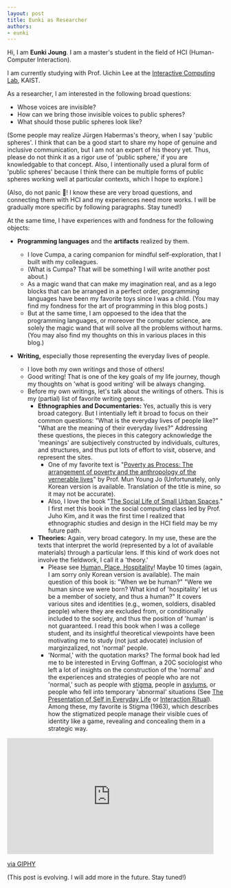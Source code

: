 ```yaml
---
layout: post
title: Eunki as Researcher
authors:
- eunki
---
```


Hi, I am **Eunki Joung**. I am a master's student in the field of HCI (Human-Computer Interaction). 

I am currently studying with Prof. Uichin Lee at the [Interactive Computing Lab](https://ic.kaist.ac.kr), KAIST.

As a researcher, I am interested in the following broad questions:
- Whose voices are invisible?
- How can we bring those invisible voices to public spheres?
- What should those public spheres look like?

(Some people may realize Jürgen Habermas's theory, when I say 'public spheres'. I think that can be a good start to share my hope of genuine and inclusive communication, but I am not an expert of his theory yet. Thus, please do not think it as a rigor use of 'public sphere,' if you are knowledgable to that concept. Also, I intentionally used a plural form of 'public spheres' because I think there can be multiple forms of public spheres working well at particular contexts, which I hope to explore.)

(Also, do not panic 🤖! I know these are very broad questions, and connecting them with HCI and my experiences need more works. I will be gradually more specific by following paragraphs. Stay tuned!)

At the same time, I have experiences with and fondness for the following objects:
- **Programming languages** and the **artifacts** realized by them. 
  - I love Cumpa, a caring companion for mindful self-exploration, that I built with my colleagues. 
  - (What is Cumpa? That will be something I will write another post about.)
  - As a magic wand that can make my imagination real, and as a lego blocks that can be arranged in a perfect order, programming languages have been my favorite toys since I was a child. (You may find my fondness for the art of programming in this blog posts.)
  - But at the same time, I am oppoesed to the idea that the programming languages, or moreover the computer science, are solely the magic wand that will solve all the problems without harms. (You may also find my thoughts on this in various places in this blog.)
  
- **Writing,** especially those representing the everyday lives of people. 
  - I love both my own writings and those of others! 
  - Good writing! That is one of the key goals of my life journey, though my thoughts on 'what is good writing' will be always changing.
  - Before my own writings, let's talk about the writings of others. This is my (partial) list of favorite writing genres.
    - **Ethnographies and Documentaries:** Yes, actually this is very broad category. But I intentially left it broad to focus on their common questions: "What is the everyday lives of people like?" "What are the meaning of their everyday lives?" Addressing these questions, the pieces in this category acknowledge the 'meanings' are subjectively constructed by individuals, cultures, and structures, and thus put lots of effort to visit, observe, and represent the sites.
      - One of my favorite text is "[Poverty as Process: The arrangement of poverty and the anthropology of the vernerable lives](https://product.kyobobook.co.kr/detail/S000200204406)" by Prof. Mun Young Jo (Unfortunately, only Korean version is available. Translation of the title is mine, so it may not be accurate). 
      - Also, I love the book "[The Social Life of Small Urban Spaces](https://en.wikipedia.org/wiki/The_Social_Life_of_Small_Urban_Spaces)." I first met this book in the social computing class led by Prof. Juho Kim, and it was the first time I realized that ethnographic studies and design in the HCI field may be my future path. 
    - **Theories:** Again, very broad category. In my use, these are the texts that interpret the world (represented by a lot of available materials) through a particular lens. If this kind of work does not involve the fieldwork, I call it a 'theory.'
      - Please see [Human, Place, Hospitality](https://books.google.co.kr/books?id=TQ6vDQAAQBAJ)! Maybe 10 times (again, I am sorry only Korean version is available). The main question of this book is: "When we be human?" "Were we human since we were born? What kind of 'hospitality' let us be a member of society, and thus a human?" It covers various sites and identities (e.g., women, soldiers, disabled people) where they are excluded from, or conditionally included to the society, and thus the position of 'human' is not guaranteed. I read this book when I was a college student, and its insightful theoretical viewpoints have been motivating me to study (not just advocate) inclusion of marginzalized, not 'normal' people. 
      - 'Normal,' with the quotation marks? The formal book had led me to be interested in Erving Goffman, a 20C sociologist who left a lot of insights on the construction of the 'normal' and the experiences and strategies of people who are not 'normal,' such as people with [stigma](https://en.wikipedia.org/wiki/Stigma:_Notes_on_the_Management_of_Spoiled_Identity), people in [asylums](https://en.wikipedia.org/wiki/Asylums_(book)), or people who fell into temporary 'abnormal' situations (See [The Presentation of Self in Everyday Life](https://en.wikipedia.org/wiki/The_Presentation_of_Self_in_Everyday_Life) or [Interaction Ritual](https://en.wikipedia.org/wiki/Interaction_Ritual:_Essays_on_Face-to-Face_Behavior)). Among these, my favorite is Stigma (1963), which describes how the stigmatized people manage their visible cues of identity like a game, revealing and concealing them in a strategic way. 

<iframe src="https://giphy.com/embed/gdsuCCe36qrss" width="480" height="269" style="" frameBorder="0" class="giphy-embed" allowFullScreen></iframe><p><a href="https://giphy.com/gifs/cute-kawaii-gdsuCCe36qrss">via GIPHY</a></p>
(This post is evolving. I will add more in the future. Stay tuned!) 